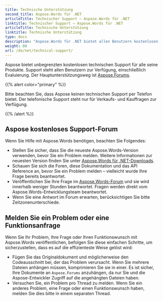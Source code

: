 ```yaml
---
title: Technische Unterstützung
second_title: Aspose.Words für .NET
articleTitle: Technischer Support – Aspose.Words für .NET
linktitle: Technischer Support – Aspose.Words für .NET
articleTitle: Technische Unterstützung
linktitle: Technische Unterstützung
type: docs
description: "Aspose.Words für .NET bietet allen Benutzern kostenlosen technischen Support. Bitte melden Sie Ihre Frage, Ihr Problem oder Ihren Funktionswunsch über das Aspose Free Support Forum."
weight: 80
url: /de/net/technical-support/
---
```


Aspose bietet unbegrenzten kostenlosen technischen Support für alle seine Produkte. Support steht allen Benutzern zur Verfügung, einschließlich Evaluierung. Der Hauptunterstützungsweg ist [Aspose.Forums](https://forum.aspose.com/c/words/8).

{{% alert color="primary" %}}

Bitte beachten Sie, dass Aspose keinen technischen Support per Telefon bietet. Der telefonische Support steht nur für Verkaufs- und Kauffragen zur Verfügung.

{{% /alert %}}

## Aspose kostenloses Support-Forum

Wenn Sie Hilfe mit Aspose.Words benötigen, beachten Sie Folgendes:

* Stellen Sie sicher, dass Sie die neueste Aspose.Words-Version verwenden, bevor Sie ein Problem melden. Weitere Informationen zur neuesten Version finden Sie unter [Aspose.Words für .NET-Downloads](https://www.nuget.org/packages/Aspose.Words/).
* Schauen Sie sich die Foren, diese Dokumentation und das API Reference an, bevor Sie ein Problem melden – vielleicht wurde Ihre Frage bereits beantwortet.
* Veröffentlichen Sie Ihre Frage im [Aspose.Words-Forum](https://forum.aspose.com/c/words/8) und sie wird innerhalb weniger Stunden beantwortet. Fragen werden direkt vom Aspose.Words-Entwicklungsteam beantwortet.
* Wenn Sie eine Antwort im Forum erwarten, berücksichtigen Sie bitte Zeitzonenunterschiede.

## Melden Sie ein Problem oder eine Funktionsanfrage

Wenn Sie Ihr Problem, Ihre Frage oder Ihren Funktionswunsch mit Aspose.Words veröffentlichen, befolgen Sie diese einfachen Schritte, um sicherzustellen, dass es auf die effizienteste Weise gelöst wird:

* Fügen Sie das Originaldokument und möglicherweise den Codeausschnitt bei, der das Problem verursacht. Wenn Sie mehrere Dateien anhängen müssen, komprimieren Sie sie in einer. Es ist sicher, Ihre Dokumente an `Aspose.Forums` anzuhängen, da nur Sie und die Aspose-Entwickler Zugriff auf die angehängten Dateien haben.
* Versuchen Sie, ein Problem pro Thread zu melden. Wenn Sie ein anderes Problem, eine Frage oder einen Funktionswunsch haben, melden Sie dies bitte in einem separaten Thread.
